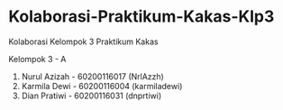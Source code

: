 # Kolaborasi-Praktikum-Kakas-Klp3
Kolaborasi Kelompok 3 Praktikum Kakas


Kelompok 3 - A
1. Nurul Azizah - 60200116017 (NrlAzzh)
2. Karmila Dewi - 60200116004 (karmiladewi)
3. Dian Pratiwi - 60200116031 (dnprtiwi)
